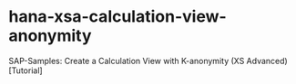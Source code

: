 # hana-xsa-calculation-view-anonymity
SAP-Samples: Create a Calculation View with K-anonymity (XS Advanced) [Tutorial]

